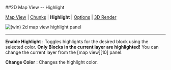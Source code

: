 ##2D Map View -- Highlight

[Map View][0] | [Chunks][1] | **Highlight** | [Options][3] | [3D Render][4]

[0]:2d_map_preview_map-view.html
[1]:2d_map_preview_chunks.html
[2]:2d_map_preview_highlight.html
[3]:2d_map_preview_options.html
[4]:2d_map_preview_3d-render.html

![(win) 2d map view highlight panel](2d_map_view_highlight.png)  

----  

**Enable Highlight**
:   Toggles highlights for the desired block using the selected color.  **Only Blocks in the current layer are highlighted!**  You can change the current layer from the [map view][10] panel.  

**Change Color**
:   Changes the highlight color.